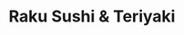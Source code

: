 ---
layout: place
title: "Raku Sushi & Teriyaki"
permalink: /california/santa-ana/raku-sushi-teriyaki.html
stateAbbr: CA
stateName: California
cityName: Santa Ana
place_id: ChIJb6T5E6nf3IARXFMMXvtHPgA
photos:
  - name: >-
      places/ChIJb6T5E6nf3IARXFMMXvtHPgA/photos/AeeoHcLGMyCUiairdSQ4jYpM4vfrnFSJ8yShDFwUEpd1wL_kQyOUMp8BzFoDKLm_u9V676Y2tFCWBXKMDqqgIHPnPDppCb_HOAsG9Q8LqlMpjEnDoMqnOFWzzOgRc9dRnkF5ErZ-PJd7BCpimCe4DQ9kyy7zBvsehKpP6FaK2TaF2J8EwTn0WwnhWgcaXx7PEjVu-teYFs_J1royH25gCIeP1W8xE1fWzo7K1hESxSEC1IvobqCcFEXOQpLHNWuc0EI4xgz-zoFLtx-hQDQCuw-DSsgmhOWFTgtwkbg-yjqqHVUlL2i3KQsNoaUcMwu6X3jHX743j8Fmw7DDX2IaHr1khljDhTKN0_8lU9BKIe2Blwm4SNxU3g1lPM9K7vZGhoIKgTuFlF4F2mAhqRuLiil_5k_7tyZfy-A6WZsuZVx8CEA
    widthPx: 4032
    heightPx: 3024
    authorAttributions:
      - displayName: James Li
        uri: https://maps.google.com/maps/contrib/107584390553799801997
        photoUri: >-
          https://lh3.googleusercontent.com/a-/ALV-UjV1JDK5NdUTCkv347XfIJQkxA1Juy3Swv_2mDOc4TfVS0YhACGENg=s100-p-k-no-mo
    flagContentUri: >-
      https://www.google.com/local/imagery/report/?cb_client=maps_api_places.places_api&image_key=!1e10!2sCIHM0ogKEICAgICHnJX5DA&hl=en-US
    googleMapsUri: >-
      https://www.google.com/maps/place//data=!3m4!1e2!3m2!1sCIHM0ogKEICAgICHnJX5DA!2e10!4m2!3m1!1s0x80dcdfa913f9a46f:0x3e47fb5e0c535c
  - name: >-
      places/ChIJb6T5E6nf3IARXFMMXvtHPgA/photos/AeeoHcK7oTTvVe83RQ9vhck_QIcfDwYtQIwNPWA5Prlxu5UzEwrAr-Ye-xCfdIYwvkfGBV9LYp_4TcZT5q4O4Zs2mC3D4d0owdLY0Ntus2tIelOcfvzhx1DkvKRS1O3uPiw4Diok-2muFcSzp1a_7qKeAxLMp1R1qRZG_rsM9yXE0Ocb5uHBDNUDj9F38vC4NGzaGxX4uBhea1EAfttf5UC7nQJ1zU9BNfnF07ua2Cq09e2nsY_HibVbzbGNejttR-qdDsu4se0lJw9ui_YBOm2orbJ4hvA4LMS9-e13A4-hUYnY25WJpnjA5bmFN-HVyJ-1u7Ww7EDaqDYUKLBhfrwzRi7qoti_AvoVCIUfqqgMG3ABpKBttYjwiwst1XP146rpMwWMaODummIaXtFse31t5rcbQO5ma4NHb8o01_QnhLgnaYHn
    widthPx: 4032
    heightPx: 3024
    authorAttributions:
      - displayName: Ben Treves
        uri: https://maps.google.com/maps/contrib/115871869925147657914
        photoUri: >-
          https://lh3.googleusercontent.com/a-/ALV-UjX1-uwosFm0T1EQ16_tdUrz22vCDTRBeyJJDufRhPCb_C7qTOLKRw=s100-p-k-no-mo
    flagContentUri: >-
      https://www.google.com/local/imagery/report/?cb_client=maps_api_places.places_api&image_key=!1e10!2sCIHM0ogKEICAgICHzJzuxgE&hl=en-US
    googleMapsUri: >-
      https://www.google.com/maps/place//data=!3m4!1e2!3m2!1sCIHM0ogKEICAgICHzJzuxgE!2e10!4m2!3m1!1s0x80dcdfa913f9a46f:0x3e47fb5e0c535c
  - name: >-
      places/ChIJb6T5E6nf3IARXFMMXvtHPgA/photos/AeeoHcJm1pg87262APoyxpDRKZVIG2aTmYoIT79TrvU-PxudFSzD_I3rxjngJ9jjEpYpv8TUBfh_7YqA2lKUvJEybBmRU-zoMdQpq3tTjZN_dI5bYhlyRSe87ulwaWY-Hshsh4GGEdQxtC5QzHjKXLsCHjGuc_0zAyhR45atJ5Ct1Y4S1lwPMF5djyDAf9Dj8PKDUu-XlrEQRBeQt6xLZ0KyU6FrBjJ6dzrbo63HDNwum3m-v_mext4iSbYO7Xf4J1TXPQuL_0cQIet2T-xfvSssU8tquQiu6KVNlM6FQIOT2rxbCW99kqovkkgMWJjgT5MdA2npkMpU4YP8_k3EJA-hO440LfEQhI4XhqTkuoOStwJVeOB2giPJVg7XEVgfBzpwsADXhnjZ9Ic4uIBBXLB82RJOdeJaJKZlTHMYQ9HSjHk
    widthPx: 4032
    heightPx: 3024
    authorAttributions:
      - displayName: Ben Treves
        uri: https://maps.google.com/maps/contrib/115871869925147657914
        photoUri: >-
          https://lh3.googleusercontent.com/a-/ALV-UjX1-uwosFm0T1EQ16_tdUrz22vCDTRBeyJJDufRhPCb_C7qTOLKRw=s100-p-k-no-mo
    flagContentUri: >-
      https://www.google.com/local/imagery/report/?cb_client=maps_api_places.places_api&image_key=!1e10!2sCIHM0ogKEICAgICHzJy6Ug&hl=en-US
    googleMapsUri: >-
      https://www.google.com/maps/place//data=!3m4!1e2!3m2!1sCIHM0ogKEICAgICHzJy6Ug!2e10!4m2!3m1!1s0x80dcdfa913f9a46f:0x3e47fb5e0c535c
  - name: >-
      places/ChIJb6T5E6nf3IARXFMMXvtHPgA/photos/AeeoHcKI7VuuBjCbM9yxSglLioSb1WfMoSRQowC_TIfnzHiw5_fUqcuxIBZorAC3H3w3OuqR2HSiP_zQvi2R6evff1eF8yvcj-CyOPu6YD6b9G5KIXJ33Hy2VZdYW1MZdvuy2KhlFc1g4VBaUXNdk3Ywvb-60cPZ7FCvLmjLNfo5-EoVrY6vTCmbIiJXIpEfeEvzqX-PX7_hGZ5AVgnJKPvTo4Ut9b4YU3LXeCmb-Wu1N7uaF2DqIj9SyL3qGiCtZASBwM9DYidybvUdF4Zf1E4Y1OoHL54hwIaRNiynI28_ZnAxTYRGq1JnBq2JavHa0Nq2L07iuDMzuRK1fY4NzYKDcfh_FfZzQrPr0--x9BhRLukXoGr-hSppZBqqkkeC2nEGKi1lLHj-mDYU5-YliqCKH61QtDgWhbVk5GqDDMviraB-Xg0
    widthPx: 4800
    heightPx: 3600
    authorAttributions:
      - displayName: Michele Karl
        uri: https://maps.google.com/maps/contrib/115521366866124860534
        photoUri: >-
          https://lh3.googleusercontent.com/a-/ALV-UjWV7ecKUKzmCAOJZCDij_8MjSaGUaPFbzSrvWnkTF1W5Iqr4qre=s100-p-k-no-mo
    flagContentUri: >-
      https://www.google.com/local/imagery/report/?cb_client=maps_api_places.places_api&image_key=!1e10!2sCIHM0ogKEICAgIDVraPFnAE&hl=en-US
    googleMapsUri: >-
      https://www.google.com/maps/place//data=!3m4!1e2!3m2!1sCIHM0ogKEICAgIDVraPFnAE!2e10!4m2!3m1!1s0x80dcdfa913f9a46f:0x3e47fb5e0c535c
  - name: >-
      places/ChIJb6T5E6nf3IARXFMMXvtHPgA/photos/AeeoHcJGsJxJF1yc-JMCa2UBT012NnTS1vc08VmdBaye1AW37NdZOZk0GZyrY7O4q0kCZewKFBNfOmT30_986wjo6qTaqWl_j7Jo8LofIn0k74H3MxqPU1dfKMmjfBtX9gioJlWypF_KNRokgUSMTKswbCU0MOOj3FPPUoc2V2YlU4RJbx9fRI1sj1g6P78DH3bVUZnIAU3FUO3lZQqN6C6a4mS1gIbh1qdNBz128ym1Al8m7cVXbcK3f4D4FPNdLVhepkGuM2_oN3m4HeE5zxmfkOnPeDHfe-qLm9Kpzb4RDXWRL495ZnnYh_2Bb5jMmfF3gzYlshCegvuBjhcNZoN8s_wL76p7vjjA6qPNWfnekFc4V3k0MTl-ohUTZO_q8yamso8DrhwgMhTCjBb7NsCsODilD6IBbNvrs1ICsXFFVYQ
    widthPx: 3024
    heightPx: 4032
    authorAttributions:
      - displayName: Greg P
        uri: https://maps.google.com/maps/contrib/104879958104125769441
        photoUri: >-
          https://lh3.googleusercontent.com/a/ACg8ocIhdBHd2L25V9Wwamy8eftaTiuAijYqv0dqjxU7LGLPT2feCg=s100-p-k-no-mo
    flagContentUri: >-
      https://www.google.com/local/imagery/report/?cb_client=maps_api_places.places_api&image_key=!1e10!2sCIHM0ogKEICAgIDr6NHTYA&hl=en-US
    googleMapsUri: >-
      https://www.google.com/maps/place//data=!3m4!1e2!3m2!1sCIHM0ogKEICAgIDr6NHTYA!2e10!4m2!3m1!1s0x80dcdfa913f9a46f:0x3e47fb5e0c535c
  - name: >-
      places/ChIJb6T5E6nf3IARXFMMXvtHPgA/photos/AeeoHcLhpXvYSdX3pZJave4aTWvJ8LdMYIUy9hiaAVE9FAxWtzK2VYVEYXnltPdLRPMgkRg8EEM3ETGdinOyDfGPQiH0P9_5M3794CTfaFcwCcANxEIoF_ktMl91rRaU04Koy8BbZKjxjxRwREk1e-WW7z--kCieoxGpHHgb3Rx9wYHrjwv7039wU6_YfLUcpMDworycJ2YQVZ2KtZKv3EE7zbaI4R2WC20eCat2oCN_V18Oy6_JRtdJFK-DjuuKGuIW6HnufnlpJ7lWQjU6R8Hfc4ahA_RtLKjpb1mnbETcyF4wPycer_fYscsXBjonkOlNWiLFkRYAoRK8A43927GHAF6rUPT8FjYBHvajkd8WzXw1sg5JUbFIi77XJ0nsrMeTgpcQ-qVoKf0OACjoAoHYxIWa5rWsBLMl4f03TVYyHPwF2qIe
    widthPx: 3024
    heightPx: 4032
    authorAttributions:
      - displayName: Thaoブロング
        uri: https://maps.google.com/maps/contrib/101177615975318680588
        photoUri: >-
          https://lh3.googleusercontent.com/a-/ALV-UjXJmdB7gpcw69MflyjJKieMMPrO3veCiIdTD2H6ZxVaplmCvSP2=s100-p-k-no-mo
    flagContentUri: >-
      https://www.google.com/local/imagery/report/?cb_client=maps_api_places.places_api&image_key=!1e10!2sCIHM0ogKEICAgIDllvzgrAE&hl=en-US
    googleMapsUri: >-
      https://www.google.com/maps/place//data=!3m4!1e2!3m2!1sCIHM0ogKEICAgIDllvzgrAE!2e10!4m2!3m1!1s0x80dcdfa913f9a46f:0x3e47fb5e0c535c
  - name: >-
      places/ChIJb6T5E6nf3IARXFMMXvtHPgA/photos/AeeoHcIHoNjQbkTRzocc25dwbG3tgYMb4JYlskvVNaKj9svZqXJE3cYTYFuXGw50xBTT9_9l5im_uh7OCZVzTcWR73VDeTVopIEqtK_ep98jRlscB4OVNlrO-KWJQDfiw6xvT2WNa10imcEbjmDsCzgcYl0zPKpmSUjnPGRT4PgiB-j09FzA4UuBXi_WxpH5k6SfgVi1l7aPyzED2orj9l8-8jnX3R-Ga5nwyTzNau53UgEPRyetDysAF6RvQu4pttS3Xhre4WBKCDnwUd1ia3j2XPYcd2cR_wjQT8q64oxKuwhZUmxvXWfwBeuhL4CMeETjv2rDTJNzSWQWJPhD6Y35zw6sa37Rbuc4jOPo7wPeFZ2sJaASmS508emuozPZ4QLNLLodWQVw1AKb8P7-XQyJjKQD3NmE2r2qkqpCFSxNUvV5sSA
    widthPx: 4000
    heightPx: 1844
    authorAttributions:
      - displayName: THE GLAMOROUS VISUAL
        uri: https://maps.google.com/maps/contrib/104007375265593708962
        photoUri: >-
          https://lh3.googleusercontent.com/a-/ALV-UjW4QjHsGVIn_F0J70I3OANOsyZgTtlxHS-sABlVB-UwDpmYL5Zi=s100-p-k-no-mo
    flagContentUri: >-
      https://www.google.com/local/imagery/report/?cb_client=maps_api_places.places_api&image_key=!1e10!2sCIHM0ogKEICAgICR04HlgwE&hl=en-US
    googleMapsUri: >-
      https://www.google.com/maps/place//data=!3m4!1e2!3m2!1sCIHM0ogKEICAgICR04HlgwE!2e10!4m2!3m1!1s0x80dcdfa913f9a46f:0x3e47fb5e0c535c
  - name: >-
      places/ChIJb6T5E6nf3IARXFMMXvtHPgA/photos/AeeoHcJGvaRc_n0Xm_67pAcY8KuF8QxJ4OYmkHZBjdZPpKtTqKU9OuXYtDsEGRXCdSm2_knW_HgFlPxaciq2H5jD3gjHsKKZmt6GJb8Dw3dt-ZCISytiFJqbjBkBxXJOFJtz_B6hEGu6eO8vO3kc5Um4nhl40CfK_9RWXaYkwwIzaZ9g-zkqx1DSVB7g4oJqgX5bPOpzByoBNGMaOK0zC0P70kav0ddevSNn-qnwXzh4llw3XZppaX0TLLfqmcwtLYPz39Q_Yd_kWQe2KVftMPSnELta1KbtwsuYciNG8TcH8bbRN64ZIrtNnkO0vBThdzSUfF4JnNzi0pq4BZthkikWpiEm0MQSTuWI05IxWYYuda5vufaK2oEje9fSl0keV24ie8GZb0bLLTPCiiGl55mpGEDwtktW1KSLtenqa1YyuF0
    widthPx: 3024
    heightPx: 4032
    authorAttributions:
      - displayName: Ben Treves
        uri: https://maps.google.com/maps/contrib/115871869925147657914
        photoUri: >-
          https://lh3.googleusercontent.com/a-/ALV-UjX1-uwosFm0T1EQ16_tdUrz22vCDTRBeyJJDufRhPCb_C7qTOLKRw=s100-p-k-no-mo
    flagContentUri: >-
      https://www.google.com/local/imagery/report/?cb_client=maps_api_places.places_api&image_key=!1e10!2sCIHM0ogKEICAgICHzJzuag&hl=en-US
    googleMapsUri: >-
      https://www.google.com/maps/place//data=!3m4!1e2!3m2!1sCIHM0ogKEICAgICHzJzuag!2e10!4m2!3m1!1s0x80dcdfa913f9a46f:0x3e47fb5e0c535c
  - name: >-
      places/ChIJb6T5E6nf3IARXFMMXvtHPgA/photos/AeeoHcI5df7TyE_FhIY6QwW2CEVtySjRCP8XnL-peRP9yU0GYwG0hFnkVVFDnUoDtqg36STER9WGmDdotAJ9O3_aJX8HWEsg_7xmv2n-audcQynp-Cf8AuQIZOdFA-RbOYrN8Xz34JZtl_9nz-yW1gQPb9jUVkmrxW0jERstTC4i8s8LrpxLN5xqAO_AEuI3xQ8VcoHYL7k-QkSKcwDirGhfiW4LbFUGkBL9RA0ccR-FNo_U10mSlKQtDAZHAu6hXKMuLCWI9uiE7zLYaisqbeZsculs3XrLodH2pXEheQTWX6JTfyemngey8NelCU8JrlbRXwChj5reJuLPQg_PZ7NgPoG1mzPx5jrMTMDfnP4Ot0cAd5PJsLa6TNiXim_87DmHxxFiYnFjarwIdwaSoTBgabCf6hr7a0xI-QSCcsmlxVhzJhT2
    widthPx: 4032
    heightPx: 3024
    authorAttributions:
      - displayName: 奇哥
        uri: https://maps.google.com/maps/contrib/117683694968662046833
        photoUri: >-
          https://lh3.googleusercontent.com/a-/ALV-UjVydFnvVV06H0Q3vDQoM0a1m-a5SrI5T8Kv5Jnh9O-z5s4oXmod=s100-p-k-no-mo
    flagContentUri: >-
      https://www.google.com/local/imagery/report/?cb_client=maps_api_places.places_api&image_key=!1e10!2sCIHM0ogKEICAgIDr4Lb3kQE&hl=en-US
    googleMapsUri: >-
      https://www.google.com/maps/place//data=!3m4!1e2!3m2!1sCIHM0ogKEICAgIDr4Lb3kQE!2e10!4m2!3m1!1s0x80dcdfa913f9a46f:0x3e47fb5e0c535c
  - name: >-
      places/ChIJb6T5E6nf3IARXFMMXvtHPgA/photos/AeeoHcIY5DFqnaghvlUHH00L60PKAAIy-UrW61WZK2u_2cx9NDWSUOGxVkMsZ4Q7HfgxcBDL22-tgvLfO7xJ2BQBlmviB73ADqfXzKpuLKGLto3dSt0zCGtwt-neAc3d98SWDrkM_XbH6FKoIv2B4peNeZcn4E6XcLgYuA5SI9O5AY4UCpsHmBF-rR4unm-LfxmEmxoETwJtxcKrWJs69HEx1j2858MrWCb5R-RZ9LQ4C4ZaZDSxGBH7h_ItacsXfcGJb5xoW7-_4tjb6B50SIzReG2H4r2ovo13JxM2VSd9DVr1HC4AZTwJYTGNU3s7BOyuVPCbFA4rurVTtao1lSX3UGmQ3wxCGxgd6H4GcMXGkVYJW2pwkZkbORZFgJgniALubKJtvnCK2fzoTOjmzPDmgr1SebF4IqfGwaVFj2P5GmIrcvk
    widthPx: 1080
    heightPx: 1920
    authorAttributions:
      - displayName: Thien Tran
        uri: https://maps.google.com/maps/contrib/102410299998184393882
        photoUri: >-
          https://lh3.googleusercontent.com/a-/ALV-UjVrIC9XAQ44jrYTp3wL9am-MfEZE9eeCRJpBLQQijVcnOlZj9BPPg=s100-p-k-no-mo
    flagContentUri: >-
      https://www.google.com/local/imagery/report/?cb_client=maps_api_places.places_api&image_key=!1e10!2sCIHM0ogKEICAgIDxyf-k-wE&hl=en-US
    googleMapsUri: >-
      https://www.google.com/maps/place//data=!3m4!1e2!3m2!1sCIHM0ogKEICAgIDxyf-k-wE!2e10!4m2!3m1!1s0x80dcdfa913f9a46f:0x3e47fb5e0c535c
address: 3941 S Bristol St, Santa Ana, CA 92704, USA
street: 3941 S Bristol St
city: Santa Ana
state: CA
zip: '92704'
country: USA
neighborhood: South Coast Metro
latitude: '33.694668'
longitude: '-117.883841'
accessibility_options:
  wheelchairAccessibleParking: true
  wheelchairAccessibleEntrance: true
  wheelchairAccessibleRestroom: true
  wheelchairAccessibleSeating: true
business_status: OPERATIONAL
name: Raku Sushi & Teriyaki
google_maps_links:
  directionsUri: >-
    https://www.google.com/maps/dir//''/data=!4m7!4m6!1m1!4e2!1m2!1m1!1s0x80dcdfa913f9a46f:0x3e47fb5e0c535c!3e0
  placeUri: https://maps.google.com/?cid=17530593496290140
  writeAReviewUri: >-
    https://www.google.com/maps/place//data=!4m3!3m2!1s0x80dcdfa913f9a46f:0x3e47fb5e0c535c!12e1
  reviewsUri: >-
    https://www.google.com/maps/place//data=!4m4!3m3!1s0x80dcdfa913f9a46f:0x3e47fb5e0c535c!9m1!1b1
  photosUri: >-
    https://www.google.com/maps/place//data=!4m3!3m2!1s0x80dcdfa913f9a46f:0x3e47fb5e0c535c!10e5
primary_type: Japanese Restaurant
opening_hours:
  regular: null
  current: null
secondary_opening_hours:
  regular:
    weekdayDescriptions: null
    type: null
  current:
    weekdayDescriptions: null
    type: null
phone: (714) 689-3295
price_level: PRICE_LEVEL_MODERATE
price_range: $10 &ndash; $20
rating: '4.6'
rating_count: 87
website: https://ramenmura.us/
description: null
reviews:
  - name: >-
      places/ChIJb6T5E6nf3IARXFMMXvtHPgA/reviews/ChdDSUhNMG9nS0VJQ0FnSUM3MS1tMm9BRRAB
    relativePublishTimeDescription: 7 months ago
    rating: 2
    text:
      text: >-
        This place is an absolute disgrace. They are *not* ADA compliant—my
        wheelchair couldn't even get through the door. When I reported it to the
        ADA, we still tried to give them a chance, asking if they could
        accommodate us at the outdoor table. But instead of being helpful, they
        made us wait while they phoned someone, just to decide whether they
        could even serve us outside.


        We chose to be patient and understanding, but that was clearly a
        mistake. After a ridiculous wait, they finally agreed to seat us, only
        to botch our order completely. We ordered two black ramens and a
        tonkatsu ramen, but they managed to give us something we didn’t order,
        and what we did get was bland, missing all the extras we paid for—bok
        choy, extra mushrooms, extra noodles.


        To top it all off, the bill was over $100, and we were treated like an
        inconvenience the entire time. The server was visibly angry, glaring at
        us throughout the meal.


        The only saving grace was the sushi, which was excellent. But honestly,
        who cares when everything else—ramen, service, and accessibility—was a
        total disaster? This place is not worth your time or money.
      languageCode: en
    originalText:
      text: >-
        This place is an absolute disgrace. They are *not* ADA compliant—my
        wheelchair couldn't even get through the door. When I reported it to the
        ADA, we still tried to give them a chance, asking if they could
        accommodate us at the outdoor table. But instead of being helpful, they
        made us wait while they phoned someone, just to decide whether they
        could even serve us outside.


        We chose to be patient and understanding, but that was clearly a
        mistake. After a ridiculous wait, they finally agreed to seat us, only
        to botch our order completely. We ordered two black ramens and a
        tonkatsu ramen, but they managed to give us something we didn’t order,
        and what we did get was bland, missing all the extras we paid for—bok
        choy, extra mushrooms, extra noodles.


        To top it all off, the bill was over $100, and we were treated like an
        inconvenience the entire time. The server was visibly angry, glaring at
        us throughout the meal.


        The only saving grace was the sushi, which was excellent. But honestly,
        who cares when everything else—ramen, service, and accessibility—was a
        total disaster? This place is not worth your time or money.
      languageCode: en
    authorAttribution:
      displayName: D
      uri: https://www.google.com/maps/contrib/103408562988029252994/reviews
      photoUri: >-
        https://lh3.googleusercontent.com/a-/ALV-UjX_7j83JF8M1wXdB2eP-a2xUQrtQDb0EVT5OE_9G_Lo_r7dzmpZCg=s128-c0x00000000-cc-rp-mo-ba4
    publishTime: '2024-08-18T23:52:15.187573Z'
    flagContentUri: >-
      https://www.google.com/local/review/rap/report?postId=ChdDSUhNMG9nS0VJQ0FnSUM3MS1tMm9BRRAB&d=17924085&t=1
    googleMapsUri: >-
      https://www.google.com/maps/reviews/data=!4m6!14m5!1m4!2m3!1sChdDSUhNMG9nS0VJQ0FnSUM3MS1tMm9BRRAB!2m1!1s0x80dcdfa913f9a46f:0x3e47fb5e0c535c
  - name: >-
      places/ChIJb6T5E6nf3IARXFMMXvtHPgA/reviews/ChZDSUhNMG9nS0VJQ0FnSURWcmFQRmJBEAE
    relativePublishTimeDescription: a year ago
    rating: 3
    text:
      text: >-
        Americanized sushi. They used a lot of minced fish which it is a sign of
        not the best quality in the fish, however the fish tasted fresh. The
        rolls were falling apart, not a good sign either. The waitress forgot a
        plate we ordered, never brought napkins for the table nor chopsticks, I
        had to grab those from other tables. Brought the bill but didn’t come to
        pick up the card, so I had to take it to them.
      languageCode: en
    originalText:
      text: >-
        Americanized sushi. They used a lot of minced fish which it is a sign of
        not the best quality in the fish, however the fish tasted fresh. The
        rolls were falling apart, not a good sign either. The waitress forgot a
        plate we ordered, never brought napkins for the table nor chopsticks, I
        had to grab those from other tables. Brought the bill but didn’t come to
        pick up the card, so I had to take it to them.
      languageCode: en
    authorAttribution:
      displayName: Michele Karl
      uri: https://www.google.com/maps/contrib/115521366866124860534/reviews
      photoUri: >-
        https://lh3.googleusercontent.com/a-/ALV-UjWV7ecKUKzmCAOJZCDij_8MjSaGUaPFbzSrvWnkTF1W5Iqr4qre=s128-c0x00000000-cc-rp-mo-ba4
    publishTime: '2023-12-15T00:10:45.452088Z'
    flagContentUri: >-
      https://www.google.com/local/review/rap/report?postId=ChZDSUhNMG9nS0VJQ0FnSURWcmFQRmJBEAE&d=17924085&t=1
    googleMapsUri: >-
      https://www.google.com/maps/reviews/data=!4m6!14m5!1m4!2m3!1sChZDSUhNMG9nS0VJQ0FnSURWcmFQRmJBEAE!2m1!1s0x80dcdfa913f9a46f:0x3e47fb5e0c535c
  - name: >-
      places/ChIJb6T5E6nf3IARXFMMXvtHPgA/reviews/ChdDSUhNMG9nS0VJQ0FnSUN2OGE3dWh3RRAB
    relativePublishTimeDescription: 3 months ago
    rating: 5
    text:
      text: >-
        Nice little Japanese restaurant with ramen, sushi and teriyaki. Friendly
        service and great prices. I had the spicy tankatsu ramen and a
        California roll. Both were very tasty. Recommended.
      languageCode: en
    originalText:
      text: >-
        Nice little Japanese restaurant with ramen, sushi and teriyaki. Friendly
        service and great prices. I had the spicy tankatsu ramen and a
        California roll. Both were very tasty. Recommended.
      languageCode: en
    authorAttribution:
      displayName: Greg Ong
      uri: https://www.google.com/maps/contrib/113433446880160067787/reviews
      photoUri: >-
        https://lh3.googleusercontent.com/a/ACg8ocJ79FHt993ARVRCxRV3hSqYlEN-s1YD4zMujbmEgMVsHKWNTw=s128-c0x00000000-cc-rp-mo-ba4
    publishTime: '2024-12-21T20:11:22.633875Z'
    flagContentUri: >-
      https://www.google.com/local/review/rap/report?postId=ChdDSUhNMG9nS0VJQ0FnSUN2OGE3dWh3RRAB&d=17924085&t=1
    googleMapsUri: >-
      https://www.google.com/maps/reviews/data=!4m6!14m5!1m4!2m3!1sChdDSUhNMG9nS0VJQ0FnSUN2OGE3dWh3RRAB!2m1!1s0x80dcdfa913f9a46f:0x3e47fb5e0c535c
  - name: >-
      places/ChIJb6T5E6nf3IARXFMMXvtHPgA/reviews/ChdDSUhNMG9nS0VJQ0FnSUNSaTdfZnFRRRAB
    relativePublishTimeDescription: 2 years ago
    rating: 5
    text:
      text: >-
        We went there with my wife for lunch and it was amazing. Very delicious
        sushi. It’s a small cute place with great sushi. Highly recommend it. We
        ordered Backed salmon, spicy crunchy roll and crunchy dragon roll. The
        only issue I had was that the way the restaurant is situated you get a
        lot of sun light into the store. It was a bit blinding lol. But that’s
        okay, for this food I will go and have sushi with my sun glasses.
      languageCode: en
    originalText:
      text: >-
        We went there with my wife for lunch and it was amazing. Very delicious
        sushi. It’s a small cute place with great sushi. Highly recommend it. We
        ordered Backed salmon, spicy crunchy roll and crunchy dragon roll. The
        only issue I had was that the way the restaurant is situated you get a
        lot of sun light into the store. It was a bit blinding lol. But that’s
        okay, for this food I will go and have sushi with my sun glasses.
      languageCode: en
    authorAttribution:
      displayName: Shahbaz Salehi
      uri: https://www.google.com/maps/contrib/107638223507944417757/reviews
      photoUri: >-
        https://lh3.googleusercontent.com/a-/ALV-UjWsbgr6SmAPEhFmhmcaR78qqYW_wrDDZL7lwNuJ2NTZt_LiQl41=s128-c0x00000000-cc-rp-mo-ba6
    publishTime: '2023-04-10T18:02:16.481546Z'
    flagContentUri: >-
      https://www.google.com/local/review/rap/report?postId=ChdDSUhNMG9nS0VJQ0FnSUNSaTdfZnFRRRAB&d=17924085&t=1
    googleMapsUri: >-
      https://www.google.com/maps/reviews/data=!4m6!14m5!1m4!2m3!1sChdDSUhNMG9nS0VJQ0FnSUNSaTdfZnFRRRAB!2m1!1s0x80dcdfa913f9a46f:0x3e47fb5e0c535c
  - name: >-
      places/ChIJb6T5E6nf3IARXFMMXvtHPgA/reviews/ChZDSUhNMG9nS0VJQ0FnSURsbHZ6Z2RBEAE
    relativePublishTimeDescription: a year ago
    rating: 4
    text:
      text: >-
        Came in for dinner. The place was pretty empty. Didn’t catch the name of
        my server but she was great! The server is kind and knowledgeable.
        Ordered the Spicy Ramen and a spicy roll.
      languageCode: en
    originalText:
      text: >-
        Came in for dinner. The place was pretty empty. Didn’t catch the name of
        my server but she was great! The server is kind and knowledgeable.
        Ordered the Spicy Ramen and a spicy roll.
      languageCode: en
    authorAttribution:
      displayName: Thaoブロング
      uri: https://www.google.com/maps/contrib/101177615975318680588/reviews
      photoUri: >-
        https://lh3.googleusercontent.com/a-/ALV-UjXJmdB7gpcw69MflyjJKieMMPrO3veCiIdTD2H6ZxVaplmCvSP2=s128-c0x00000000-cc-rp-mo-ba4
    publishTime: '2023-12-01T20:06:47.275150Z'
    flagContentUri: >-
      https://www.google.com/local/review/rap/report?postId=ChZDSUhNMG9nS0VJQ0FnSURsbHZ6Z2RBEAE&d=17924085&t=1
    googleMapsUri: >-
      https://www.google.com/maps/reviews/data=!4m6!14m5!1m4!2m3!1sChZDSUhNMG9nS0VJQ0FnSURsbHZ6Z2RBEAE!2m1!1s0x80dcdfa913f9a46f:0x3e47fb5e0c535c
parking_options:
  freeParkingLot: true
  freeStreetParking: true
  valetParking: false
payment_options:
  acceptsCreditCards: true
  acceptsDebitCards: true
  acceptsCashOnly: false
  acceptsNfc: true
allow_dogs: null
curbside_pickup: null
delivery: true
dine_in: true
good_for_children: true
good_for_groups: null
good_for_sports: null
live_music: false
menu_for_children: null
outdoor_seating: null
reservable: null
restroom: true
serves_beer: null
serves_breakfast: null
serves_brunch: null
serves_cocktails: null
serves_coffee: null
serves_dinner: true
serves_dessert: null
serves_lunch: true
serves_vegetarian_food: null
serves_wine: null
takeout: true

---